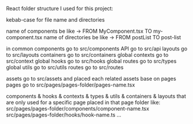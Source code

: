React folder structure I used for this project:

kebab-case for file name and directories

name of components be like -> FROM MyComponent.tsx TO my-component.tsx
name of directories be like -> FROM postList TO post-list

in common components go to src/components
API go to src/api
layouts go to src/layouts
containers go to src/containers
global contexts go to src/context
global hooks go to src/hooks
global routes go to src/types
global utils go to src/utils
routes go to src/routes

assets go to src/assets and placed each related assets base on pages
pages go to src/pages/pages-folder/pages-name.tsx

components & hooks & contexts & types & utils & containers & layouts that are only used for a specific page
placed in that page folder like:
src/pages/pages-folder/components/component-name.tsx
src/pages/pages-folder/hooks/hook-name.ts
...
